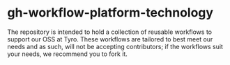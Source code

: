# gh-workflow-platform-technology

The repository is intended to hold a collection of reusable workflows to support our OSS at Tyro. These workflows are tailored to best meet our needs and as such, will not be accepting contributors; if the workflows suit your needs, we recommend you to fork it.
